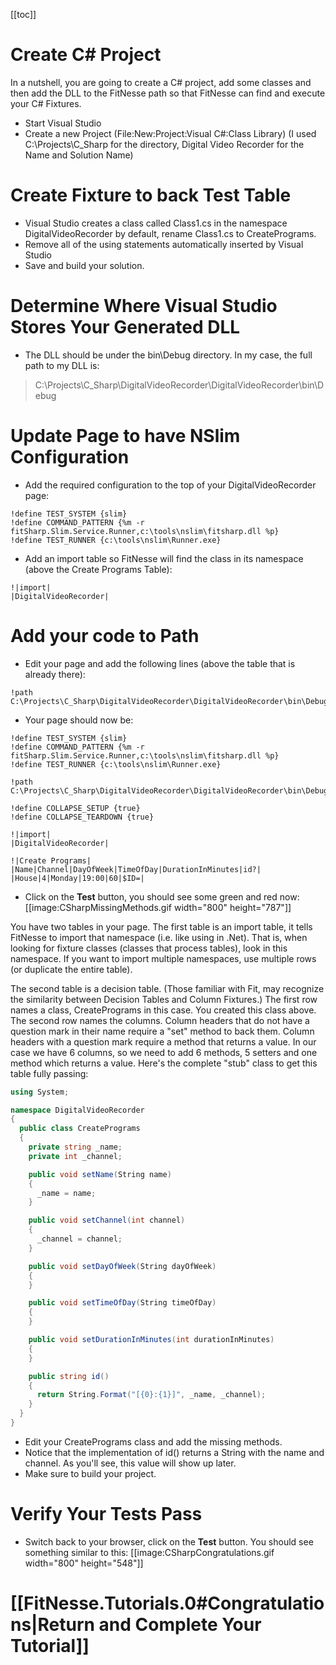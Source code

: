 [[toc]]
# Create C# Project
In a nutshell, you are going to create a C# project, add some classes and then add the DLL to the FitNesse path so that FitNesse can find and execute your C# Fixtures.

* Start Visual Studio
* Create a new Project (File:New:Project:Visual C#:Class Library) (I used C:\Projects\C_Sharp for the directory, Digital Video Recorder for the Name and Solution Name)

# Create Fixture to back Test Table
* Visual Studio creates a class called Class1.cs in the namespace DigitalVideoRecorder by default, rename Class1.cs to CreatePrograms.
* Remove all of the using statements automatically inserted by Visual Studio
* Save and build your solution.

# Determine Where Visual Studio Stores Your Generated DLL
* The DLL should be under the bin\Debug directory. In my case, the full path to my DLL is:
> C:\Projects\C_Sharp\DigitalVideoRecorder\DigitalVideoRecorder\bin\Debug

# Update Page to have NSlim Configuration
* Add the required configuration to the top of your DigitalVideoRecorder page:
```
!define TEST_SYSTEM {slim}
!define COMMAND_PATTERN {%m -r fitSharp.Slim.Service.Runner,c:\tools\nslim\fitsharp.dll %p}
!define TEST_RUNNER {c:\tools\nslim\Runner.exe}
```

* Add an import table so FitNesse will find the class in its namespace (above the Create Programs Table):
```
!|import|
|DigitalVideoRecorder|
```

# Add your code to Path
* Edit your page and add the following lines (above the table that is already there):
```
!path C:\Projects\C_Sharp\DigitalVideoRecorder\DigitalVideoRecorder\bin\Debug\DigitalVideoRecorder.dll
```

* Your page should now be:
```
!define TEST_SYSTEM {slim}
!define COMMAND_PATTERN {%m -r fitSharp.Slim.Service.Runner,c:\tools\nslim\fitsharp.dll %p}
!define TEST_RUNNER {c:\tools\nslim\Runner.exe}

!path C:\Projects\C_Sharp\DigitalVideoRecorder\DigitalVideoRecorder\bin\Debug\DigitalVideoRecorder.dll

!define COLLAPSE_SETUP {true}
!define COLLAPSE_TEARDOWN {true}

!|import|
|DigitalVideoRecorder|
 
!|Create Programs|
|Name|Channel|DayOfWeek|TimeOfDay|DurationInMinutes|id?|
|House|4|Monday|19:00|60|$ID=|
```

* Click on the **Test** button, you should see some green and red now:
[[image:CSharpMissingMethods.gif width="800" height="787"]]

You have two tables in your page. The first table is an import table, it tells FitNesse to import that namespace (i.e. like using in .Net). That is, when looking for fixture classes (classes that process tables), look in this namespace. If you want to import multiple namespaces, use multiple rows (or duplicate the entire table).

The second table is a decision table. (Those familiar with Fit, may recognize the similarity between Decision Tables and Column Fixtures.) The first row names a class, CreatePrograms in this case. You created this class above. The second row names the columns. Column headers that do not have a question mark in their name require a "set" method to back them. Column headers with a question mark require a method that returns a value. In our case we have 6 columns, so we need to add 6 methods, 5 setters and one method which returns a value. Here's the complete "stub" class to get this table fully passing:
```csharp
using System;

namespace DigitalVideoRecorder
{
  public class CreatePrograms
  {
    private string _name;
    private int _channel;

    public void setName(String name)
    {
      _name = name;
    }

    public void setChannel(int channel)
    {
      _channel = channel;
    }

    public void setDayOfWeek(String dayOfWeek)
    {
    }

    public void setTimeOfDay(String timeOfDay)
    {
    }

    public void setDurationInMinutes(int durationInMinutes)
    {
    }

    public string id()
    {
      return String.Format("[{0}:{1}]", _name, _channel);
    }
  }
}
```

* Edit your CreatePrograms class and add the missing methods.
* Notice that the implementation of id() returns a String with the name and channel. As you'll see, this value will show up later.
* Make sure to build your project.

# Verify Your Tests Pass
* Switch back to your browser, click on the **Test** button. You should see something similar to this:
[[image:CSharpCongratulations.gif width="800" height="548"]]

# [[FitNesse.Tutorials.0#Congratulations|Return and Complete Your Tutorial]]
 